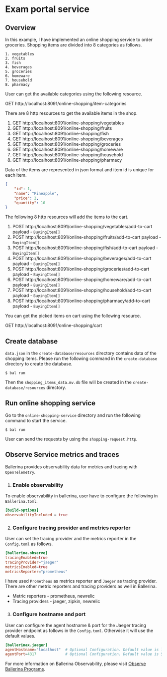 # Exam portal service

## Overview

In this example, I have implemented an online shopping service to order groceries. Shopping items are divided into 8 categories as follows.

    1. vegetables
    2. fruits
    3. fish
    4. beverages
    5. groceries
    6. homeware
    7. household
    8. pharmacy

User can get the available categories using the following resource.

GET http://localhost:8091/online-shopping/item-categories

There are 8 http resources to get the available items in the shop.

1. GET http://localhost:8091/online-shopping/vegetables
2. GET http://localhost:8091/online-shopping/fruits
3. GET http://localhost:8091/online-shopping/fish
4. GET http://localhost:8091/online-shopping/beverages
5. GET http://localhost:8091/online-shopping/groceries
6. GET http://localhost:8091/online-shopping/homeware
7. GET http://localhost:8091/online-shopping/household
8. GET http://localhost:8091/online-shopping/pharmacy

Data of the items are represented in json format and item id is unique for each item.

```json
{
    "id": 1,
    "name": "Pineapple",
    "price": 2,
    "quantity": 10
}
```

The following 8 http resources will add the items to the cart.

1. POST http://localhost:8091/online-shopping/vegetables/add-to-cart
    payload - `BuyingItem[]`
2. POST http://localhost:8091/online-shopping/fruits/add-to-cart
    payload - `BuyingItem[]`
3. POST http://localhost:8091/online-shopping/fish/add-to-cart
    payload - `BuyingItem[]`
4. POST http://localhost:8091/online-shopping/beverages/add-to-cart
    payload - `BuyingItem[]`
5. POST http://localhost:8091/online-shopping/groceries/add-to-cart
    payload - `BuyingItem[]`
6. POST http://localhost:8091/online-shopping/homeware/add-to-cart
    payload - `BuyingItem[]`
7. POST http://localhost:8091/online-shopping/household/add-to-cart
    payload - `BuyingItem[]`
8. POST http://localhost:8091/online-shopping/pharmacy/add-to-cart
    payload - `BuyingItem[]`

You can get the picked items on cart using the following resource.

GET http://localhost:8091/online-shopping/cart


## Create database

`data.json` in the `create-database/resources` directory contains data of the shopping items. Please run the following command in the `create-database` directory to create the database.

`$ bal run`

Then the `shopping_items_data.mv.db` file will be created in the `create-database/resources` directory.

## Run online shopping service

Go to the `online-shopping-service` directory and run the following command to start the service.

`$ bal run`

User can send the requests by using the `shopping-request.http`.


## Observe Service metrics and traces

Ballerina provides observability data for metrics and tracing with `OpenTelemetry`.

1. ### Enable observability

To enable observability in ballerina, user have to configure the following in `Ballerina.toml`.

```toml
[build-options]
observabilityIncluded = true
```

2. ### Configure tracing provider and metrics reporter

User can set the tracing provider and the metrics reporter in the `Config.toml` as follows.

```toml
[ballerina.observe]
tracingEnabled=true
tracingProvider="jaeger"
metricsEnabled=true
metricsReporter="prometheus"
```

I have used `Prometheus` as metrics reporter and `Jaeger` as tracing provider. There are other metric reporters and tracing providers as well in Ballerina.

* Metric reporters - prometheus, newrelic
* Tracing providers - jaeger, zipkin, newrelic

3. ### Configure hostname and port

User can configure the agent hostname & port for the Jaeger tracing provider endpoint as follows in the `Config.toml`. Otherwise it will use the default values.

```toml
[ballerinax.jaeger]
agentHostname="localhost"  # Optional Configuration. Default value is localhost
agentPort=4317             # Optional Configuration. Default value is 55680
```

For more information on Ballerina Observability, please visit [Observe Ballerina Programs](https://ballerina.io/learn/observe-ballerina-programs/).

